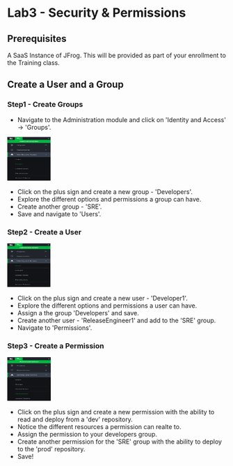 # Lab3 - Security & Permissions

## Prerequisites

A SaaS Instance of JFrog. This will be provided as part of your enrollment to the Training class.

## Create a User and a Group

### Step1 - Create Groups

- Navigate to the Administration module and click on 'Identity and Access' -> 'Groups'.

<img src="/SU-113-Jfrog-Artifactory-Essentials/Lab3/images/groups.png" alt="Admin tab" style="height: 100px; width:100px;"/>

- Click on the plus sign and create a new group - 'Developers'.
- Explore the different options and permissions a group can have.
- Create another group - 'SRE'.
- Save and navigate to 'Users'.

### Step2 - Create a User

<img src="/SU-113-Jfrog-Artifactory-Essentials/Lab3/images/users.png" alt="Admin tab" style="height: 100px; width:100px;"/>

- Click on the plus sign and create a new user - 'Developer1'.
- Explore the different options and permissions a user can have.
- Assign a the group 'Developers' and save.
- Create another user - 'ReleaseEngineer1' and add to the 'SRE' group.
- Navigate to 'Permissions'.

### Step3 - Create a Permission

<img src="/SU-113-Jfrog-Artifactory-Essentials/Lab3/images/permissions.png" alt="Admin tab" style="height: 100px; width:100px;"/>

- Click on the plus sign and create a new permission with the ability to read and deploy from a 'dev' repository.
- Notice the different resources a permission can realte to.
- Assign the permission to your developers group.
- Create another permission for the 'SRE' group with the ability to deploy to the 'prod' repository.
- Save!
